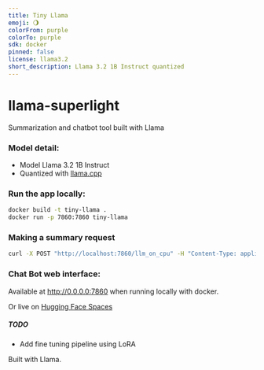 ```yaml
---
title: Tiny Llama
emoji: 🌖
colorFrom: purple
colorTo: purple
sdk: docker
pinned: false
license: llama3.2
short_description: Llama 3.2 1B Instruct quantized
---
```


# llama-superlight

Summarization and chatbot tool built with Llama

### Model detail:

- Model Llama 3.2 1B Instruct
- Quantized with [llama.cpp](https://github.com/ggerganov/llama.cpp)

### Run the app locally:

~~~bash
docker build -t tiny-llama .
docker run -p 7860:7860 tiny-llama
~~~

### Making a summary request

~~~bash
curl -X POST "http://localhost:7860/llm_on_cpu" -H "Content-Type: application/json" -d '{"item": "hi"}'
~~~

### Chat Bot web interface: 

Available at http://0.0.0.0:7860 when running locally with docker.

Or live on [Hugging Face Spaces](https://huggingface.co/spaces/aygalic/tiny-llama)

##### TODO 
- Add fine tuning pipeline using LoRA

Built with Llama.